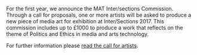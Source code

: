 For the first year, we announce the MAT Inter/sections Commission. Through a call for proposals, one or more artists will be asked to produce a new piece of media art for exhibition at Inter/Sections 2017. This commission includes up to £1000 to produce a work that reflects on the theme of Politics and Ethics in media and arts technology.

For further information please [read the call for artists](/docs/artists-commission.pdf).

